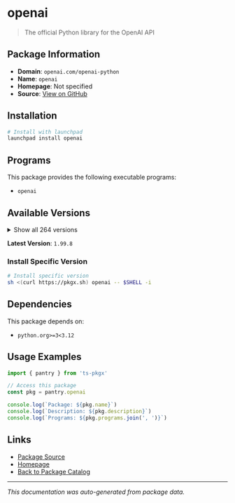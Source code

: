 # openai

> The official Python library for the OpenAI API

## Package Information

- **Domain**: `openai.com/openai-python`
- **Name**: `openai`
- **Homepage**: Not specified
- **Source**: [View on GitHub](https://github.com/pkgxdev/pantry/tree/main/projects/openai.com/openai-python/package.yml)

## Installation

```bash
# Install with launchpad
launchpad install openai
```

## Programs

This package provides the following executable programs:

- `openai`

## Available Versions

<details>
<summary>Show all 264 versions</summary>

- `1.99.8`, `1.99.7`, `1.99.6`, `1.99.5`, `1.99.4`
- `1.99.3`, `1.99.2`, `1.99.1`, `1.99.0`, `1.98.0`
- `1.97.2`, `1.97.1`, `1.97.0`, `1.96.1`, `1.96.0`
- `1.95.1`, `1.95.0`, `1.94.0`, `1.93.3`, `1.93.2`
- `1.93.1`, `1.93.0`, `1.92.3`, `1.92.2`, `1.92.1`
- `1.92.0`, `1.91.0`, `1.90.0`, `1.89.0`, `1.88.0`
- `1.87.0`, `1.86.0`, `1.85.0`, `1.84.0`, `1.83.0`
- `1.82.1`, `1.82.0`, `1.81.0`, `1.80.0`, `1.79.0`
- `1.78.1`, `1.78.0`, `1.77.0`, `1.76.2`, `1.76.1`
- `1.76.0`, `1.75.0`, `1.74.1`, `1.74.0`, `1.73.0`
- `1.72.0`, `1.71.0`, `1.70.0`, `1.69.0`, `1.68.2`
- `1.68.1`, `1.68.0`, `1.67.0`, `1.66.5`, `1.66.4`
- `1.66.3`, `1.66.2`, `1.66.1`, `1.66.0`, `1.65.5`
- `1.65.4`, `1.65.3`, `1.65.2`, `1.65.1`, `1.65.0`
- `1.64.0`, `1.63.2`, `1.63.1`, `1.63.0`, `1.62.0`
- `1.61.1`, `1.61.0`, `1.60.2`, `1.60.1`, `1.60.0`
- `1.59.9`, `1.59.8`, `1.59.7`, `1.59.6`, `1.59.5`
- `1.59.4`, `1.59.3`, `1.59.2`, `1.59.1`, `1.59.0`
- `1.58.1`, `1.58.0`, `1.57.4`, `1.57.3`, `1.57.2`
- `1.57.1`, `1.57.0`, `1.56.2`, `1.56.1`, `1.56.0`
- `1.55.3`, `1.55.2`, `1.55.1`, `1.55.0`, `1.54.5`
- `1.54.4`, `1.54.3`, `1.54.2`, `1.54.1`, `1.54.0`
- `1.53.1`, `1.53.0`, `1.52.2`, `1.52.1`, `1.52.0`
- `1.51.2`, `1.51.1`, `1.51.0`, `1.50.2`, `1.50.1`
- `1.50.0`, `1.49.0`, `1.48.0`, `1.47.1`, `1.47.0`
- `1.46.1`, `1.46.0`, `1.45.1`, `1.45.0`, `1.44.1`
- `1.44.0`, `1.43.1`, `1.43.0`, `1.42.0`, `1.41.1`
- `1.41.0`, `1.40.8`, `1.40.7`, `1.40.6`, `1.40.5`
- `1.40.4`, `1.40.3`, `1.40.2`, `1.40.1`, `1.40.0`
- `1.39.0`, `1.38.0`, `1.37.2`, `1.37.1`, `1.37.0`
- `1.36.1`, `1.36.0`, `1.35.15`, `1.35.14`, `1.35.13`
- `1.35.12`, `1.35.11`, `1.35.10`, `1.35.9`, `1.35.8`
- `1.35.7`, `1.35.6`, `1.35.5`, `1.35.4`, `1.35.3`
- `1.35.2`, `1.35.1`, `1.35.0`, `1.34.0`, `1.33.0`
- `1.32.1`, `1.32.0`, `1.31.2`, `1.31.1`, `1.31.0`
- `1.30.5`, `1.30.4`, `1.30.3`, `1.30.2`, `1.30.1`
- `1.30.0`, `1.29.0`, `1.28.2`, `1.28.1`, `1.28.0`
- `1.27.0`, `1.26.0`, `1.25.2`, `1.25.1`, `1.25.0`
- `1.24.1`, `1.24.0`, `1.23.6`, `1.23.5`, `1.23.4`
- `1.23.3`, `1.23.2`, `1.23.1`, `1.23.0`, `1.22.0`
- `1.21.2`, `1.21.1`, `1.21.0`, `1.20.0`, `1.19.0`
- `1.18.0`, `1.17.1`, `1.17.0`, `1.16.2`, `1.16.1`
- `1.16.0`, `1.15.0`, `1.14.3`, `1.14.2`, `1.14.1`
- `1.14.0`, `1.13.4`, `1.13.3`, `1.13.2`, `1.13.1`
- `1.13.0`, `1.12.0`, `1.11.1`, `1.11.0`, `1.10.0`
- `1.9.0`, `1.8.0`, `1.7.2`, `1.7.1`, `1.7.0`
- `1.6.1`, `1.6.0`, `1.5.0`, `1.4.0`, `1.3.9`
- `1.3.8`, `1.3.7`, `1.3.6`, `1.3.5`, `1.3.4`
- `1.3.3`, `1.3.2`, `1.3.1`, `1.3.0`, `1.2.4`
- `1.2.3`, `1.2.2`, `1.2.1`, `1.2.0`, `1.1.2`
- `1.1.0`, `1.0.1`, `1.0.0`, `0.28.1`, `0.28.0`
- `0.27.10`, `0.27.9`, `0.27.8`, `0.27.7`, `0.27.6`
- `0.27.5`, `0.27.4`, `0.27.3`, `0.27.2`

</details>

**Latest Version**: `1.99.8`

### Install Specific Version

```bash
# Install specific version
sh <(curl https://pkgx.sh) openai -- $SHELL -i
```

## Dependencies

This package depends on:

- `python.org>=3<3.12`

## Usage Examples

```typescript
import { pantry } from 'ts-pkgx'

// Access this package
const pkg = pantry.openai

console.log(`Package: ${pkg.name}`)
console.log(`Description: ${pkg.description}`)
console.log(`Programs: ${pkg.programs.join(', ')}`)
```

## Links

- [Package Source](https://github.com/pkgxdev/pantry/tree/main/projects/openai.com/openai-python/package.yml)
- [Homepage](#)
- [Back to Package Catalog](../../../package-catalog.md)

---

*This documentation was auto-generated from package data.*
